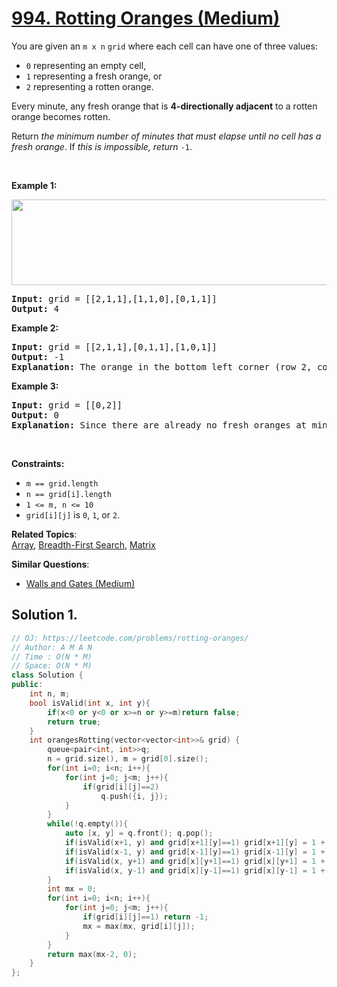 # [994. Rotting Oranges (Medium)](https://leetcode.com/problems/rotting-oranges/)

<p>You are given an <code>m x n</code> <code>grid</code> where each cell can have one of three values:</p>

<ul>
	<li><code>0</code> representing an empty cell,</li>
	<li><code>1</code> representing a fresh orange, or</li>
	<li><code>2</code> representing a rotten orange.</li>
</ul>

<p>Every minute, any fresh orange that is <strong>4-directionally adjacent</strong> to a rotten orange becomes rotten.</p>

<p>Return <em>the minimum number of minutes that must elapse until no cell has a fresh orange</em>. If <em>this is impossible, return</em> <code>-1</code>.</p>

<p>&nbsp;</p>
<p><strong>Example 1:</strong></p>
<img alt="" src="https://assets.leetcode.com/uploads/2019/02/16/oranges.png" style="width: 650px; height: 137px;">
<pre><strong>Input:</strong> grid = [[2,1,1],[1,1,0],[0,1,1]]
<strong>Output:</strong> 4
</pre>

<p><strong>Example 2:</strong></p>

<pre><strong>Input:</strong> grid = [[2,1,1],[0,1,1],[1,0,1]]
<strong>Output:</strong> -1
<strong>Explanation:</strong> The orange in the bottom left corner (row 2, column 0) is never rotten, because rotting only happens 4-directionally.
</pre>

<p><strong>Example 3:</strong></p>

<pre><strong>Input:</strong> grid = [[0,2]]
<strong>Output:</strong> 0
<strong>Explanation:</strong> Since there are already no fresh oranges at minute 0, the answer is just 0.
</pre>

<p>&nbsp;</p>
<p><strong>Constraints:</strong></p>

<ul>
	<li><code>m == grid.length</code></li>
	<li><code>n == grid[i].length</code></li>
	<li><code>1 &lt;= m, n &lt;= 10</code></li>
	<li><code>grid[i][j]</code> is <code>0</code>, <code>1</code>, or <code>2</code>.</li>
</ul>


**Related Topics**:  
[Array](https://leetcode.com/tag/array/), [Breadth-First Search](https://leetcode.com/tag/breadth-first-search/), [Matrix](https://leetcode.com/tag/matrix/)

**Similar Questions**:
* [Walls and Gates (Medium)](https://leetcode.com/problems/walls-and-gates/)

## Solution 1.

```cpp
// OJ: https://leetcode.com/problems/rotting-oranges/
// Author: A M A N
// Time : O(N * M)
// Space: O(N * M)
class Solution {
public:
    int n, m;
    bool isValid(int x, int y){
        if(x<0 or y<0 or x>=n or y>=m)return false;
        return true;
    }
    int orangesRotting(vector<vector<int>>& grid) {
        queue<pair<int, int>>q;
        n = grid.size(), m = grid[0].size();
        for(int i=0; i<n; i++){
            for(int j=0; j<m; j++){
                if(grid[i][j]==2)
                    q.push({i, j});
            }
        }
        while(!q.empty()){
            auto [x, y] = q.front(); q.pop();
            if(isValid(x+1, y) and grid[x+1][y]==1) grid[x+1][y] = 1 + grid[x][y],   q.push({x+1, y});
            if(isValid(x-1, y) and grid[x-1][y]==1) grid[x-1][y] = 1 + grid[x][y],   q.push({x-1, y});
            if(isValid(x, y+1) and grid[x][y+1]==1) grid[x][y+1] = 1 + grid[x][y],   q.push({x, y+1});
            if(isValid(x, y-1) and grid[x][y-1]==1) grid[x][y-1] = 1 + grid[x][y],   q.push({x, y-1});
        }
        int mx = 0;
        for(int i=0; i<n; i++){
            for(int j=0; j<m; j++){
                if(grid[i][j]==1) return -1;
                mx = max(mx, grid[i][j]);
            }
        }
        return max(mx-2, 0);
    }
};
```